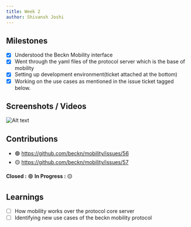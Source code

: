 ```yaml
---
title: Week 2
author: Shivansh Joshi
---
```


## Milestones
- [X] Understood the Beckn Mobility interface
- [X] Went through the yaml files of the protocol server which is the base of mobility
- [X] Setting up development environment(ticket attached at the bottom)
- [X] Working on the use cases as mentioned in the issue ticket tagged below.

## Screenshots / Videos 

![Alt text](../assets/week2.png)

## Contributions
- 🟢 https://github.com/beckn/mobility/issues/56
- 🟡 https://github.com/beckn/mobility/issues/57

**Closed :** 🟢    **In Progress :** 🟡 

## Learnings

- [ ] How mobility works over the protocol core server
- [ ] Identifying new use cases of the beckn mobility protocol
